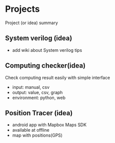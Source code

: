 # Projects
Project (or idea) summary

## System verilog (idea)
 * add wiki about System verilog tips 

## Computing checker(idea)
Check computing result easily with simple interface
 * input: manual, csv
 * output: value, csv, graph
 * environment: python, web

## Position Tracer (idea)
 * android app with Mapbox Maps SDK
 * available at offline
 * map with positions(GPS)
